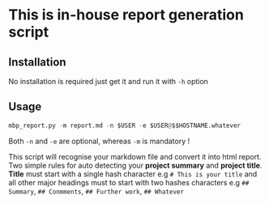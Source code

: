 # This is in-house report generation script

## Installation

No installation is required just get it and run it with `-h` option

## Usage

```Python
mbp_report.py -m report.md -n $USER -e $USER@$$HOSTNAME.whatever
```	

Both `-n` and `-e` are optional, whereas `-m` is mandatory !

This script will recognise your markdown file and convert it into html report. Two simple rules for auto
detecting your **project summary** and **project title**. **Title** must start with a single hash character e.g `# This is your title` and all other major headings must to start with two hashes characters e.g `## Summary`, `## Conmments`, `## Further work`, `## Whatever`


